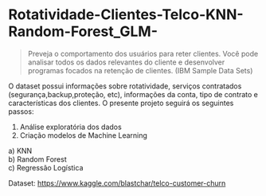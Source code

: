 # Rotatividade-Clientes-Telco-KNN-Random-Forest_GLM-

> Preveja o comportamento dos usuários para reter clientes. Você pode analisar todos os dados relevantes do cliente e desenvolver programas focados na retenção de clientes. (IBM Sample Data Sets)


O dataset possui informações sobre rotatividade, serviços contratados (segurança,backup,proteção, etc), informações da conta, tipo de contrato e características dos clientes. O presente projeto seguirá os seguintes passos:<br>

1. Análise exploratória dos dados
2. Criação modelos de Machine Learning

a) KNN <br>
b) Random Forest<br>
c) Regressão Logística<br>

Dataset: https://www.kaggle.com/blastchar/telco-customer-churn
